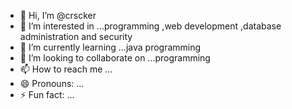 - 👋 Hi, I’m @crscker
- 👀 I’m interested in ...programming ,web development ,database administration and security
- 🌱 I’m currently learning ...java programming
- 💞️ I’m looking to collaborate on ...programming
- 📫 How to reach me ...
- 😄 Pronouns: ...
- ⚡ Fun fact: ...

<!---
crscker/crscker is a ✨ special ✨ repository because its `README.md` (this file) appears on your GitHub profile.
You can click the Preview link to take a look at your changes.
--->
